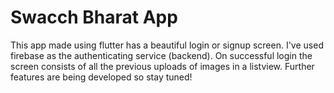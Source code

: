 # Swacch Bharat App
This app made using flutter has a beautiful login or signup screen. I've used firebase as the authenticating service (backend). On successful login the screen consists of all the previous uploads of images in a listview. Further features are being developed so stay tuned!
